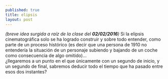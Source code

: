 ```yaml
---
published: true
title: elipsis
layout: post
---
```

*(breve idea surgida a raíz de la clase del **02/02/2016**)*
Si la elipsis cinematográfica solo se ha logrado construir y sobre todo entender, como parte de un  proceso histórico (es decir que una persona de 1910 no entendería la situación de un personaje subiendo y bajando de un coche como consecuencia de algo omitido)...  
                                                                                                 ¿llegaremos a un punto en el que únicamente con un segundo de inicio, y un segundo de final, sabremos deducir todo el tiempo que ha pasado entre esos dos instantes?